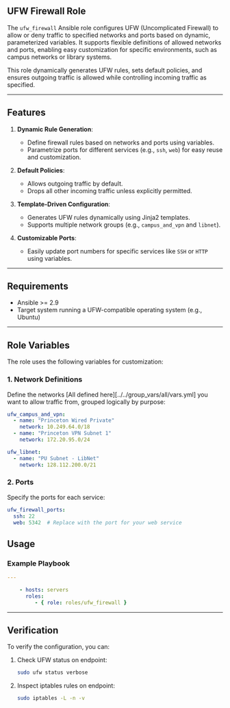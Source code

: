 ## UFW Firewall Role

The `ufw_firewall` Ansible role configures UFW (Uncomplicated Firewall) to allow or deny traffic to specified networks and ports based on dynamic, parameterized variables. It supports flexible definitions of allowed networks and ports, enabling easy customization for specific environments, such as campus networks or library systems.

This role dynamically generates UFW rules, sets default policies, and ensures outgoing traffic is allowed while controlling incoming traffic as specified.

***

## Features

1. **Dynamic Rule Generation**:

   * Define firewall rules based on networks and ports using variables.
   * Parametrize ports for different services (e.g., `ssh`, `web`) for easy reuse and customization.

2. **Default Policies**:

   * Allows outgoing traffic by default.
   * Drops all other incoming traffic unless explicitly permitted.

3. **Template-Driven Configuration**:

   * Generates UFW rules dynamically using Jinja2 templates.
   * Supports multiple network groups (e.g., `campus_and_vpn` and `libnet`).

4. **Customizable Ports**:

   * Easily update port numbers for specific services like `SSH` or `HTTP` using variables.

***

## Requirements

* Ansible >= 2.9
* Target system running a UFW-compatible operating system (e.g., Ubuntu)

***

## Role Variables

The role uses the following variables for customization:

### 1. **Network Definitions**

Define the networks [All defined here][../../group_vars/all/vars.yml] you want to allow traffic from, grouped logically by purpose:

```yaml
ufw_campus_and_vpn:
  - name: "Princeton Wired Private"
    network: 10.249.64.0/18
  - name: "Princeton VPN Subnet 1"
    network: 172.20.95.0/24

ufw_libnet:
  - name: "PU Subnet - LibNet"
    network: 128.112.200.0/21
```

### 2. **Ports**

Specify the ports for each service:

```yaml
ufw_firewall_ports:
  ssh: 22
  web: 5342  # Replace with the port for your web service
```


## Usage

### Example Playbook

```yaml
---

    - hosts: servers
      roles:
         - { role: roles/ufw_firewall }
```

***

## Verification

To verify the configuration, you can:

1. Check UFW status on endpoint:

   ```bash
   sudo ufw status verbose
   ```

2. Inspect iptables rules on endpoint:

   ```bash
   sudo iptables -L -n -v
   ```
